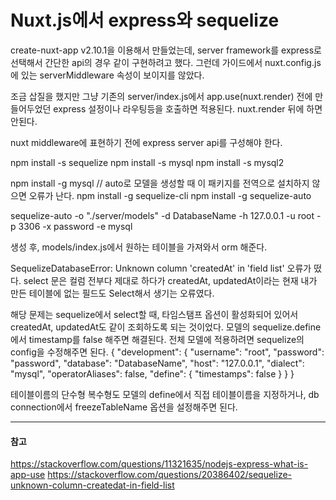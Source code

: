 # Nuxt.js에서 express와 sequelize

create-nuxt-app v2.10.1을 이용해서 만들었는데, server framework를 express로 선택해서 간단한 api의 경우
같이 구현하려고 했다.
그런데 가이드에서 nuxt.config.js에 있는 serverMiddleware 속성이 보이지를 않았다.

조금 삽질을 했지만 그냥 기존의 server/index.js에서 app.use(nuxt.render) 전에 만들어두었던 express 설정이나 라우팅등을
호출하면 적용된다. nuxt.render 뒤에 하면 안된다.

nuxt middleware에 표현하기 전에 express server api를 구성해야 한다.

npm install -s sequelize
npm install -s mysql
npm install -s mysql2

npm install -g mysql  // auto로 모델을 생성할 때 이 패키지를 전역으로 설치하지 않으면 오류가 난다.
npm install -g sequelize-cli
npm install -g sequelize-auto

sequelize-auto -o "./server/models" -d DatabaseName -h 127.0.0.1 -u root -p 3306 -x password -e mysql


생성 후, models/index.js에서 원하는 테이블을 가져와서 orm 해준다.

SequelizeDatabaseError: Unknown column 'createdAt' in 'field list'
오류가 떴다. select 문은 컬럼 전부다 제대로 하다가 createdAt, updatedAt이라는 현재 내가 만든 테이블에 없는 필드도
Select해서 생기는 오류였다.

해당 문제는 sequelize에서 select할 때, 타임스탬프 옵션이 활성화되어 있어서 createdAt, updatedAt도 같이 조회하도록 되는 것이었다.
모델의 sequelize.define에서 timestamp를 false 해주면 해결된다.
전체 모델에 적용하려면 sequelize의 config을 수정해주면 된다.
{
  "development": {
    "username": "root",
    "password": "password",
    "database": "DatabaseName",
    "host": "127.0.0.1",
    "dialect": "mysql",
    "operatorAliases": false,
    "define": {
      "timestamps": false
    }
  }
}

테이블이름의 단수형 복수형도 모델의 define에서 직접 테이블이름을 지정하거나, db connection에서 freezeTableName 옵션을 설정해주면 된다.

---
#### 참고

https://stackoverflow.com/questions/11321635/nodejs-express-what-is-app-use
https://stackoverflow.com/questions/20386402/sequelize-unknown-column-createdat-in-field-list

